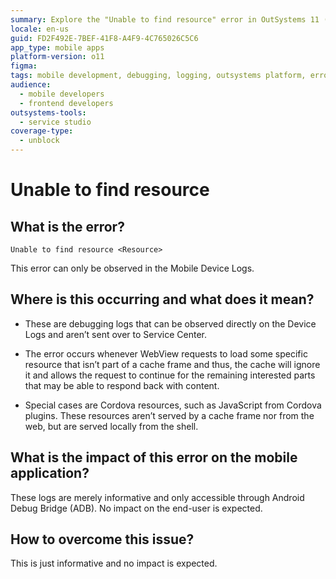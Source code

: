 ```yaml
---
summary: Explore the "Unable to find resource" error in OutSystems 11 (O11) mobile applications, detailing its occurrence, meaning, and non-impactful nature.
locale: en-us
guid: FD2F492E-7BEF-41F8-A4F9-4C765026C5C6
app_type: mobile apps
platform-version: o11
figma:
tags: mobile development, debugging, logging, outsystems platform, error handling
audience:
  - mobile developers
  - frontend developers
outsystems-tools:
  - service studio
coverage-type:
  - unblock
---
```


# Unable to find resource 

## What is the error?

`Unable to find resource <Resource>`

This error can only be observed in the Mobile Device Logs.

## Where is this occurring and what does it mean?

* These are debugging logs that can be observed directly on the Device Logs and aren’t sent over to Service Center. 

* The error occurs whenever WebView requests to load some specific resource that isn’t part of a cache frame and thus, the cache will ignore it and allows the request to continue for the remaining interested parts that may be able to respond back with content. 

* Special cases are Cordova resources, such as JavaScript from Cordova plugins. These resources aren’t served by a cache frame nor from the web, but are served locally from the shell.

## What is the impact of this error on the mobile application?

These logs are merely informative and only accessible through Android Debug Bridge (ADB). No impact on the end-user is expected.

## How to overcome this issue?

This is just informative and no impact is expected.
